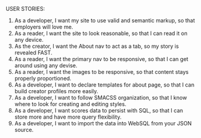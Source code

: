 USER STORIES:

1. As a developer, I want my site to use valid and semantic markup, so that employers will love me.
2. As a reader, I want the site to look reasonable, so that I can read it on any device.
3. As the creator, I want the About nav to act as a tab, so my story is revealed FAST.
4. As a reader, I want the primary nav to be responsive, so that I can get around using any devise.
5. As a reader, I want the images to be responsive, so that content stays properly proportioned.
6. As a developer, I want to declare templates for about page, so that I can build creator profiles more easily.
7. As a developer, I want to follow SMACSS organization, so that I know where to look for creating and editing styles.
8. As a developer, I want scores data to persist with SQL, so that I can store more and have more query flexibility.
9. As a developer, I want to import the data into WebSQL from your JSON source.
